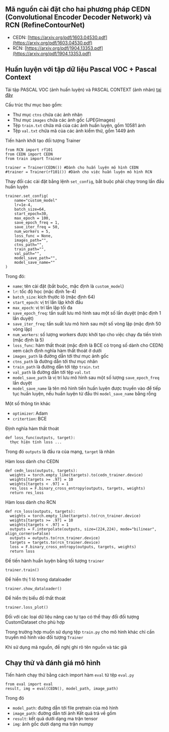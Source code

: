 ## Mã nguồn cài đặt cho hai phương pháp CEDN (Convolutional Encoder Decoder Network) và RCN (RefineContourNet)

  - CEDN: [https://arxiv.org/pdf/1603.04530.pdf](https://arxiv.org/pdf/1603.04530.pdf)
  - RCN: [https://arxiv.org/pdf/1904.13353.pdf](https://arxiv.org/pdf/1904.13353.pdf)

## Huấn luyện với tập dữ liệu Pascal VOC + Pascal Context

Tải tập PASCAL VOC (ảnh huấn luyện) và PASCAL CONTEXT (ảnh nhãn) [tại đây](https://drive.google.com/drive/folders/15g2GNEQtr8ip9Tg-P_cTaK-iRKNZEtjQ?usp=sharing)

Cấu trúc thư mục bao gồm:
  - Thư mục `ctns` chứa các ảnh nhãn
  - Thư mục `images` chứa các ảnh gốc (JPEGImages)
  - Tệp `train.txt` chứa mã của các ảnh huấn luyện, gồm 10581 ảnh
  - Tệp `val.txt` chứa mã của các ảnh kiểm thử, gồm 1449 ảnh

Tiến hành khởi tạo đối tượng Trainer

```
from RCN import rf101
from CEDN import CEDN
from train import Trainer

trainer = Trainer(CEDN()) #Dành cho huấn luyện mô hình CEDN
#trainer = Trainer(rf101()) #Dành cho việc huấn luyện mô hình RCN
```

Thay đổi các cài đặt bằng lệnh `set_config`, bắt buộc phải chạy trong lần đầu huấn luyện

```
trainer.set_config(
    name="custom_model"
    lr=1e-4, 
    batch_size=64,
    start_epoch=30,
    max_epoch = 100,
    save_epoch_freq = 1,
    save_iter_freq = 50,
    num_workers = 5,
    loss_func = None,
    images_path="",
    ctns_path="",
    train_path="",
    val_path="",
    model_save_path="",
    model_save_name=""
)
```

Trong đó:
 - `name`: tên cài đặt (bắt buộc, mặc định là `custom_model`)
 - `lr`: tốc độ học (mặc định 1e-4)
 - `batch_size`: kích thước lô (mặc định 64)
 - `start_epoch`: vị trí lần lặp khởi đầu
 - `max_epoch`: vị trí lần lặp tối đa
 - `save_epoch_freq`: tần suất lưu mô hình sau một số lần duyệt (mặc định 1 lần duyệt)
 - `save_iter_freq`: tần suất lưu mô hình sau một số vòng lặp (mặc định 50 vòng lặp)
 - `num_workers`: số lượng workers được khởi tạo cho việc chạy đa tiến trình (mặc định là 5)
 - `loss_func`: hàm thất thoát (mặc định là BCE có trọng số dành cho CEDN) xem cách định nghĩa hàm thất thoát ở dưới
 - `images_path` là đường dẫn tới thư mục ảnh gốc
 - `ctns_path` là đường dẫn tới thư mục nhãn
 - `train_path` là đường dẫn tới tệp `train.txt`
 - `val_path` là đường dẫn tới tệp `val.txt`
 - `model_save_path` là vị trí lưu mô hình sau một số lượng `save_epoch_freq` lần duyệt
 - `model_save_name` là tên mô hình tiền huấn luyện được truyền vào để tiếp tục huấn luyện, nếu huấn luyện từ đầu thì `model_save_name` bằng rỗng

Một số thông tin khác 
 - `optimizer`: Adam
 - `critertion`: BCE

Định nghĩa hàm thất thoát

```
def loss_func(outputs, target):
  thực hiện tính loss ...
```

Trong đó `outputs` là đầu ra của mạng, `target` là nhãn

Hàm loss dành cho CEDN

```
def cedn_loss(outputs, targets):
  weights = torch.empty_like(targets).to(cedn_trainer.device)
  weights[targets >= .97] = 10
  weights[targets < .97] = 1
  res_loss = F.binary_cross_entropy(outputs, targets, weights)
  return res_loss
```

Hàm loss dành cho RCN

```
def rcn_loss(outputs, targets):
  weights = torch.empty_like(targets).to(rcn_trainer.device)
  weights[targets >= .97] = 10
  weights[targets < .97] = 1
  outputs = F.interpolate(outputs, size=(224,224), mode="bilinear", align_corners=False)
  outputs = outputs.to(rcn_trainer.device)
  targets = targets.to(rcn_trainer.device)
  loss = F.binary_cross_entropy(outputs, targets, weights)
  return loss
```

Để tiến hành huấn luyện bằng tối tượng `trainer`

```
trainer.train()
```

Để hiển thị 1 lô trong dataloader

```
trainer.show_dataloader()
```

Để hiển thị biểu đồ thất thoát

```
trainer.loss_plot()
```

Đối với các loại dữ liệu nâng cao tự tạo có thể thay đổi đối tượng CustomDataset cho phù hợp

Trong trường hợp muốn sử dụng tệp `train.py` cho mô hình khác chỉ cần truyền mô hình vào đối tượng `Trainer`

Khi sử dụng mã nguồn, đề nghị ghi rõ tên nguồn và tác giả

## Chạy thử và đánh giá mô hình

Tiến hành chạy thử bằng cách import hàm `eval` từ tệp `eval.py`

```
from eval import eval
result, img = eval(CEDN(), model_path, image_path)
```

Trong đó 
 - `model_path`: đường dẫn tới file pretrain của mô hình
 - `image_path`: đường dẫn tới ảnh
Kết quả trả về gồm 
 - `result`: kết quả dưới dạng ma trận tensor
 - `img`: ảnh gốc dưới dạng ma trận numpy
